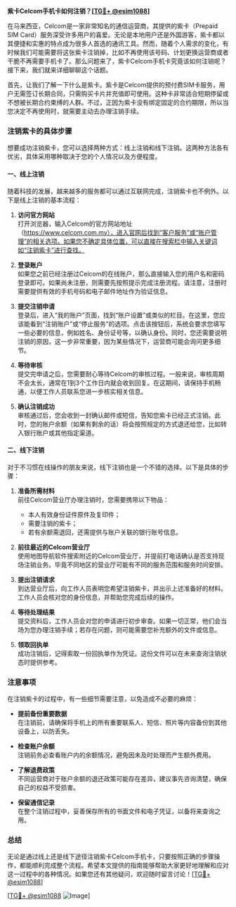 **紫卡Celcom手机卡如何注销？[[TG💪+ @esim1088](https://t.me/s/esim1088)]**

在马来西亚，Celcom是一家非常知名的通信运营商，其提供的紫卡（Prepaid SIM Card）服务深受许多用户的喜爱。无论是本地用户还是外国游客，紫卡都以其便捷和实惠的特点成为很多人首选的通讯工具。然而，随着个人需求的变化，有时候我们可能需要将这张紫卡注销掉，比如不再使用该号码、计划更换运营商或者干脆不再需要手机卡了。那么问题来了，紫卡Celcom手机卡究竟该如何注销呢？接下来，我们就来详细聊聊这个话题。

首先，让我们了解一下什么是紫卡。紫卡是Celcom提供的预付费SIM卡服务，用户无需签订长期合同，只需购买卡片并充值即可使用。这种卡非常适合短期停留或不想被长期合约束缚的人群。不过，正因为紫卡没有绑定固定的合约期限，所以当您决定不再使用时，就需要主动去办理注销手续。

### 注销紫卡的具体步骤

想要成功注销紫卡，您可以选择两种方式：线上注销和线下注销。这两种方法各有优劣，具体采用哪种取决于您的个人情况以及方便程度。

#### 一、线上注销

随着科技的发展，越来越多的服务都可以通过互联网完成，注销紫卡也不例外。以下是线上注销的基本流程：

1. **访问官方网站**  
   打开浏览器，输入Celcom的官方网站地址（https://www.celcom.com.my），进入官网后找到“客户服务”或“账户管理”的相关选项。如果您不确定具体位置，可以直接在搜索栏中输入关键词如“注销紫卡”进行查找。

2. **登录账户**  
   如果您之前已经注册过Celcom的在线账户，那么直接输入您的用户名和密码登录即可。如果尚未注册，则需要先按照提示完成注册流程。请注意，注册时需要提供有效的手机号码和电子邮件地址作为验证信息。

3. **提交注销申请**  
   登录后，进入“我的账户”页面，找到“账户设置”或类似的栏目。在这里，您应该能看到“注销账户”或“停止服务”的选项。点击该按钮后，系统会要求您填写一些必要的信息，例如姓名、身份证号等，以确认身份。同时，您还需要说明注销的原因，这一步非常重要，因为某些情况下，运营商可能会询问更多细节。

4. **等待审核**  
   提交完申请之后，您需要耐心等待Celcom的审核过程。一般来说，审核周期不会太长，通常在1到3个工作日内就会收到回复。在这期间，请保持手机畅通，以便工作人员联系您进一步核实相关信息。

5. **确认注销成功**  
   审核通过后，您会收到一封确认邮件或短信，告知您紫卡已经正式注销。此时，您的账户余额（如果有剩余的话）将会按照规定的方式退还给您，比如转入银行账户或其他指定渠道。

#### 二、线下注销

对于不习惯在线操作的朋友来说，线下注销也是一个不错的选择。以下是具体的步骤：

1. **准备所需材料**  
   前往Celcom营业厅办理注销时，您需要携带以下物品：
   - 本人有效身份证件原件及复印件；
   - 需要注销的紫卡；
   - 若有余额需退回，还需提供与账户关联的银行账号信息。

2. **前往最近的Celcom营业厅**  
   使用地图导航软件搜索附近的Celcom营业厅，并提前打电话确认是否支持现场注销业务。毕竟不同地区的营业厅可能有不同的服务范围和服务时间安排。

3. **提出注销请求**  
   到达营业厅后，向工作人员表明您希望注销紫卡，并出示上述准备好的材料。工作人员会核对您的身份信息，并帮助您完成后续的操作。

4. **等待处理结果**  
   提交资料后，工作人员会对您的申请进行初步审查。如果一切正常，他们会当场为您办理注销手续；若存在问题，则可能需要您补充额外的文件或信息。

5. **领取回执单**  
   成功注销后，记得索取一份回执单作为凭证。这份文件可以在未来查询注销状态时提供参考。

### 注意事项

在注销紫卡的过程中，有一些细节需要注意，以免造成不必要的麻烦：

- **提前备份重要数据**  
  在注销前，请确保将手机上的所有重要联系人、短信、照片等内容备份到其他设备上，以防丢失。

- **检查账户余额**  
  注销前务必查看账户内的余额情况，避免因未及时处理而产生额外费用。

- **了解退费政策**  
  不同运营商对于账户余额的退还政策可能存在差异，建议事先咨询清楚，确保自己的权益不受损害。

- **保留通信记录**  
  在整个注销过程中，妥善保存所有的书面文件和电子凭证，以备将来查询之用。

### 总结

无论是通过线上还是线下途径注销紫卡Celcom手机卡，只要按照正确的步骤操作，都能顺利完成整个流程。希望本文提供的指南能够帮助大家更好地理解和应对这一过程中的各种情况。如果您还有其他疑问，欢迎随时留言讨论！[[TG💪+ @esim1088](https://t.me/s/esim1088)]

[[TG💪+ @esim1088](https://t.me/s/esim1088) ![Image](https://i.postimg.cc/4NQfJmqS/Snipaste-2025-05-13-00-14-12.png)]